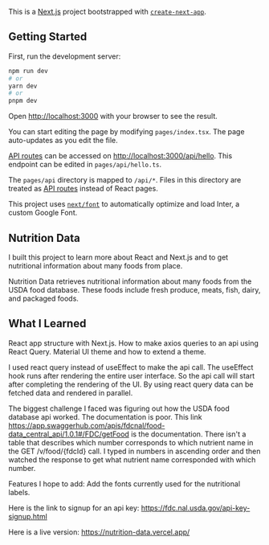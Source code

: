 This is a [Next.js](https://nextjs.org/) project bootstrapped with [`create-next-app`](https://github.com/vercel/next.js/tree/canary/packages/create-next-app).

## Getting Started

First, run the development server:

```bash
npm run dev
# or
yarn dev
# or
pnpm dev
```

Open [http://localhost:3000](http://localhost:3000) with your browser to see the result.

You can start editing the page by modifying `pages/index.tsx`. The page auto-updates as you edit the file.

[API routes](https://nextjs.org/docs/api-routes/introduction) can be accessed on [http://localhost:3000/api/hello](http://localhost:3000/api/hello). This endpoint can be edited in `pages/api/hello.ts`.

The `pages/api` directory is mapped to `/api/*`. Files in this directory are treated as [API routes](https://nextjs.org/docs/api-routes/introduction) instead of React pages.

This project uses [`next/font`](https://nextjs.org/docs/basic-features/font-optimization) to automatically optimize and load Inter, a custom Google Font.

## Nutrition Data

I built this project to learn more about React and Next.js and to get nutritional information about many foods from place.

Nutrition Data retrieves nutritional information about many foods from the USDA food database. These foods include fresh produce, meats, fish, dairy, and packaged foods.

## What I Learned

React app structure with Next.js.
How to make axios queries to an api using React Query.
Material UI theme and how to extend a theme.

I used react query instead of useEffect to make the api call. The useEffect hook runs after rendering the entire user interface. So the api call will start after completing the rendering of the UI. By using react query data can be fetched data and rendered in parallel.

The biggest challenge I faced was figuring out how the USDA food database api worked. The documentation is poor. This link https://app.swaggerhub.com/apis/fdcnal/food-data_central_api/1.0.1#/FDC/getFood is the documentation. There isn't a table that describes which number corresponds to which nutrient name in the GET /v/food/{fdcId} call. I typed in numbers in ascending order and then watched the response to get what nutrient name corresponded with which number.

Features I hope to add:
Add the fonts currently used for the nutritional labels.

Here is the link to signup for an api key:
https://fdc.nal.usda.gov/api-key-signup.html

Here is a live version:
https://nutrition-data.vercel.app/
